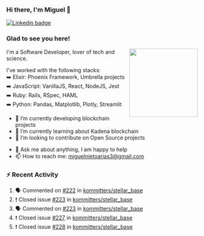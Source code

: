 ### Hi there, I'm Miguel 👋

<a href="https://linkedin.com/in/miguelnietoa/" target="_blank" rel="noopener noreferrer">
  <img src="https://img.shields.io/badge/-LinkedIn-0e76a8?style=flat-square&logo=Linkedin&logoColor=white" alt="Linkedin badge">
</a>
<!-- [![Website Badge](https://img.shields.io/badge/Website-3b5998?style=flat-square&logo=google-chrome&logoColor=white)](#notavailablenow#) 

<img src="https://i.imgur.com/tbrLrt5.gif" width=400 alt="Coding GIF" align="right"/>
-->


### Glad to see you here!
<a href="https://github.com/miguelnietoa"><img src="https://github-readme-stats-git-masterrstaa-rickstaa.vercel.app/api?username=miguelnietoa&show_icons=true&hide_border=true&count_private=true&include_all_commits=true&theme=tokyonight" height="180em" align="right"/></a>
I'm a Software Developer, lover of tech and science. 

I've worked with the following stacks:\
➡️ Elixir: Phoenix Framework, Umbrella projects\
➡️ JavaScript: VanillaJS, React, NodeJS, Jest\
➡️ Ruby: Rails, RSpec, HAML\
➡️ Python: Pandas, Matplotlib, Plotly, Streamlit

- 🔭 I’m currently developing blockchain projects
- 🌱 I’m currently learning about Kadena blockchain
- 👯 I’m looking to contribute on Open Source projects
<!-- 
- 😄 I just finished a Machine Learning course! 
- 🤔 I’m looking for help with ...
-->
- 💬 Ask me about anything, I am happy to help
- 📫 How to reach me: miguelnietoarias3@gmail.com


### ⚡ Recent Activity

<!--START_SECTION:activity-->
1. 🗣 Commented on [#222](https://github.com/kommitters/stellar_base/issues/222) in [kommitters/stellar_base](https://github.com/kommitters/stellar_base)
2. ❗️ Closed issue [#223](https://github.com/kommitters/stellar_base/issues/223) in [kommitters/stellar_base](https://github.com/kommitters/stellar_base)
3. 🗣 Commented on [#223](https://github.com/kommitters/stellar_base/issues/223) in [kommitters/stellar_base](https://github.com/kommitters/stellar_base)
4. ❗️ Closed issue [#227](https://github.com/kommitters/stellar_base/issues/227) in [kommitters/stellar_base](https://github.com/kommitters/stellar_base)
5. ❗️ Closed issue [#228](https://github.com/kommitters/stellar_base/issues/228) in [kommitters/stellar_base](https://github.com/kommitters/stellar_base)
<!--END_SECTION:activity-->

